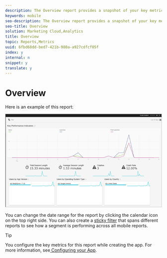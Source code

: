 ```yaml
---
description: The Overview report provides a snapshot of your key metrics.
keywords: mobile
seo-description: The Overview report provides a snapshot of your key metrics.
seo-title: Overview
solution: Marketing Cloud,Analytics
title: Overview
topic: Reports,Metrics
uuid: 6fbd68dd-bed7-421b-980a-a927cdfcf05f
index: y
internal: n
snippet: y
translate: y
---
```


# Overview

Here is an example of this report: 

![](assets/report_usage_overview.png) 

You can change the date range for the report by clicking the calendar icon on the top right side. You can also create a [ sticky filter](../usage/reports_customize/t_sticky_filter.md#task_75B0AD4D58014BB0A5A09FE1B074ECE1) that spans different reports to see how a segment is performing across all mobile reports. 


>[!TIP]
>
>You configure the key metrics for this report while creating the app. For more information, see[ Configuring your App](../c_manage_app_settings/c_mob_confg-app/c_mob_confg-app.md#concept_4C07DC7208074BAF9DD19BFF8E1ECE73). 


